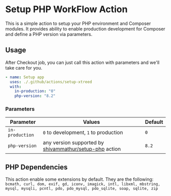 # Setup PHP WorkFlow Action

This is a simple action to setup your PHP environment and Composer modules. 
It provides ability to enable production development for Composer and define 
a PHP version via parameters.

## Usage

After Checkout job, you can just call this action with parameters and we'll take care for you.

```yaml
- name: Setup app
  uses: ./.github/actions/setup-xtreed
  with:
    in-production: "0"
    php-version: "8.2"
```
### Parameters

|Parameter|Values|Default|
|--|--|--|
|`in-production`| `0` to development, `1` to production|`0`|
|`php-version`|any version supported by [shivammathur/setup-php](https://github.com/shivammathur/setup-php) action|`8.2`|

## PHP Dependencies

This action enable some extensions by default. They are the following:
`bcmath, curl, dom, exif, gd, iconv, imagick,
intl, libxml, mbstring, mysql, mysqli, pcntl,
pdo, pdo_mysql, pdo_sqlite, soap, sqlite, zip`
